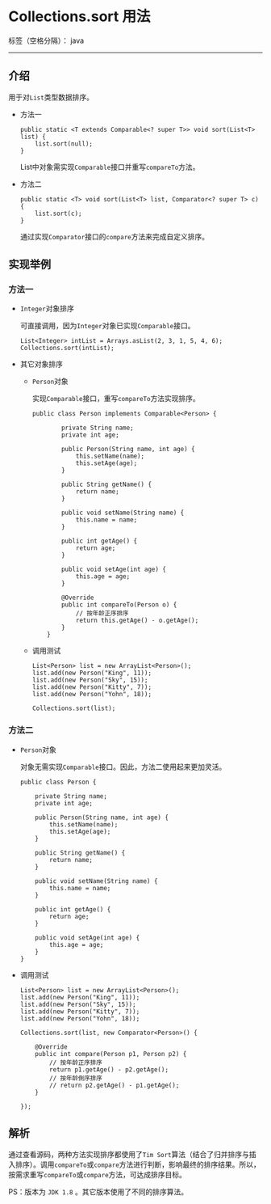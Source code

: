 ﻿# Collections.sort 用法

标签（空格分隔）： java

---

## 介绍

用于对`List`类型数据排序。

- 方法一

    ```
    public static <T extends Comparable<? super T>> void sort(List<T> list) {
        list.sort(null);
    }
    ```

    List中对象需实现`Comparable`接口并重写`compareTo`方法。

- 方法二

    ```
    public static <T> void sort(List<T> list, Comparator<? super T> c) {
        list.sort(c);
    }
    ```

    通过实现`Comparator`接口的`compare`方法来完成自定义排序。

## 实现举例

### 方法一

- `Integer`对象排序

    可直接调用，因为`Integer`对象已实现`Comparable`接口。

    ```
    List<Integer> intList = Arrays.asList(2, 3, 1, 5, 4, 6);
    Collections.sort(intList);
    ```

- 其它对象排序

    - `Person`对象
    
        实现`Comparable`接口，重写`compareTo`方法实现排序。
    
        ```
        public class Person implements Comparable<Person> {
        
        		private String name;
        		private int age;
        
        		public Person(String name, int age) {
        			this.setName(name);
        			this.setAge(age);
        		}
        
        		public String getName() {
        			return name;
        		}
        
        		public void setName(String name) {
        			this.name = name;
        		}
        
        		public int getAge() {
        			return age;
        		}
        
        		public void setAge(int age) {
        			this.age = age;
        		}
        
        		@Override
        		public int compareTo(Person o) {
        			// 按年龄正序排序
        			return this.getAge() - o.getAge();
        		}
        	}
        ```

    - 调用测试
    
        ```
        List<Person> list = new ArrayList<Person>();
		list.add(new Person("King", 11));
		list.add(new Person("Sky", 15));
		list.add(new Person("Kitty", 7));
		list.add(new Person("Yohn", 18));

		Collections.sort(list);
        ```
    
### 方法二

- `Person`对象

    对象无需实现`Comparable`接口。因此，方法二使用起来更加灵活。
    
    ```
    public class Person {

		private String name;
		private int age;

		public Person(String name, int age) {
			this.setName(name);
			this.setAge(age);
		}

		public String getName() {
			return name;
		}

		public void setName(String name) {
			this.name = name;
		}

		public int getAge() {
			return age;
		}

		public void setAge(int age) {
			this.age = age;
		}
	}
    ```
    
- 调用测试

    ```
    List<Person> list = new ArrayList<Person>();
	list.add(new Person("King", 11));
	list.add(new Person("Sky", 15));
	list.add(new Person("Kitty", 7));
	list.add(new Person("Yohn", 18));
		
    Collections.sort(list, new Comparator<Person>() {

		@Override
		public int compare(Person p1, Person p2) {
			// 按年龄正序排序
			return p1.getAge() - p2.getAge();
			// 按年龄倒序排序
			// return p2.getAge() - p1.getAge();
		}

	});
    ```

## 解析

通过查看源码，两种方法实现排序都使用了`Tim Sort`算法（结合了归并排序与插入排序）。调用`compareTo`或`compare`方法进行判断，影响最终的排序结果。所以，按需求重写`compareTo`或`compare`方法，可达成排序目标。

PS：版本为 `JDK 1.8` 。其它版本使用了不同的排序算法。






